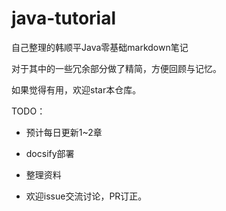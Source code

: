 # java-tutorial

自己整理的韩顺平Java零基础markdown笔记

对于其中的一些冗余部分做了精简，方便回顾与记忆。

如果觉得有用，欢迎star本仓库。



TODO：

+ 预计每日更新1~2章

+ docsify部署

+ 整理资料

+ 欢迎issue交流讨论，PR订正。
